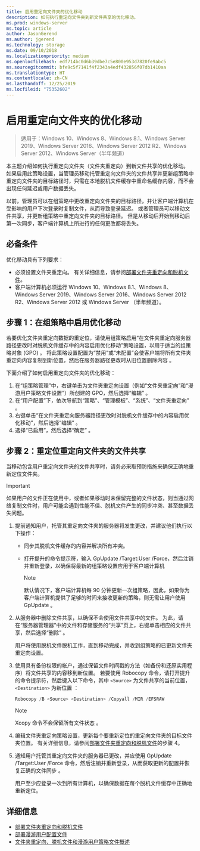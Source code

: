 ```yaml
---
title: 启用重定向文件夹的优化移动
description: 如何执行重定向文件夹到新文件共享的优化移动。
ms.prod: windows-server
ms.topic: article
author: JasonGerend
ms.author: jgerend
ms.technology: storage
ms.date: 09/10/2018
ms.localizationpriority: medium
ms.openlocfilehash: edf714bc0d6b39dbe7c5e800e953d7820fe9abc5
ms.sourcegitcommit: bfe9c5f7141f4f2343a4edf432856f07db1410aa
ms.translationtype: HT
ms.contentlocale: zh-CN
ms.lasthandoff: 12/25/2019
ms.locfileid: "75352602"
---
```

# <a name="enable-optimized-moves-of-redirected-folders"></a>启用重定向文件夹的优化移动

>适用于：Windows 10、Windows 8、Windows 8.1、Windows Server 2019、Windows Server 2016、Windows Server 2012 R2、Windows Server 2012、Windows Server（半年频道）

本主题介绍如何执行重定向文件夹（文件夹重定向）到新文件共享的优化移动。 如果启用此策略设置，当管理员移动托管重定向文件夹的文件共享并更新组策略中重定向文件夹的目标路径时，只需在本地脱机文件缓存中重命名缓存内容，而不会出现任何延迟或用户数据丢失。

以前，管理员可以在组策略中更改重定向文件夹的目标路径，并让客户端计算机在受影响的用户下次登录时复制文件，从而导致登录延迟。 或者管理员可以移动文件共享，并更新组策略中重定向文件夹的目标路径。 但是从移动后开始到移动后第一次同步，客户端计算机上所进行的任何更改都将丢失。

## <a name="prerequisites"></a>必备条件

优化移动具有下列要求：

- 必须设置文件夹重定向。 有关详细信息，请参阅[部署文件夹重定向和脱机文件](deploy-folder-redirection.md)。
- 客户端计算机必须运行 Windows 10、Windows 8.1、Windows 8、Windows Server 2019、Windows Server 2016、Windows Server 2012 R2、Windows Server 2012 或 Windows Server （半年频道）。

## <a name="step-1-enable-optimized-move-in-group-policy"></a>步骤 1：在组策略中启用优化移动

若要优化文件夹重定向数据的重定位，请使用组策略启用“在文件夹重定向服务器路径更改时对脱机文件缓存中的内容启用优化移动”策略设置，以用于适当的组策略对象 (GPO)  。 将此策略设置配置为“禁用”或“未配置”会使客户端将所有文件夹重定向内容复制到新位置，然后在服务器路径更改时从旧位置删除内容   。

下面介绍了如何启用重定向文件夹的优化移动：

1. 在“组策略管理”中，右键单击为文件夹重定向设置（例如“文件夹重定向”和“漫游用户策略文件设置”）所创建的 GPO，然后选择“编辑”   。
2. 在“用户配置”下，依次导航到“策略”、“管理模板”、“系统”、“文件夹重定向”      。
3. 右键单击“在文件夹重定向服务器路径更改时对脱机文件缓存中的内容启用优化移动”，然后选择“编辑”   。
4. 选择“已启用”，然后选择“确定”   。

## <a name="step-2-relocate-the-file-share-for-redirected-folders"></a>步骤 2：重定位重定向文件夹的文件共享

当移动包含用户重定向文件夹的文件共享时，请务必采取预防措施来确保正确地重新定位文件夹。

>[!IMPORTANT]
>如果用户的文件正在使用中，或者如果移动时未保留完整的文件状态，则当通过网络复制文件时，用户可能会遇到性能不佳、脱机文件产生的同步冲突、甚至数据丢失问题。

1. 提前通知用户，托管其重定向文件夹的服务器将发生更改，并建议他们执行以下操作：

      - 同步其脱机文件缓存的内容并解决所有冲突。
      - 打开提升的命令提示符，输入 GpUpdate /Target:User /Force，然后注销并重新登录，以确保将最新的组策略设置应用于客户端计算机 

        >[!NOTE]
        >默认情况下，客户端计算机每 90 分钟更新一次组策略，因此，如果你为客户端计算机提供了足够的时间来接收更新的策略，则无需让用户使用 GpUpdate  。
2. 从服务器中删除文件共享，以确保不会使用文件共享中的文件。 为此，请在“服务器管理器”中的文件和存储服务的“共享”页上，右键单击相应的文件共享，然后选择“删除”   。

    用户将使用脱机文件脱机工作，直到移动完成，并收到组策略的已更新文件夹重定向设置。

3. 使用具有备份权限的帐户，通过保留文件时间戳的方法（如备份和还原实用程序）将文件共享的内容移到新位置。 若要使用 Robocopy 命令，请打开提升的命令提示符，然后键入以下命令，其中 ```<Source>``` 为文件共享的当前位置，```<Destination>``` 为新位置  ：

    ```PowerShell
    Robocopy /B <Source> <Destination> /Copyall /MIR /EFSRAW
    ```

    >[!NOTE]
    >Xcopy 命令不会保留所有文件状态  。
4. 编辑文件夹重定向策略设置，更新每个要重新定位的重定向文件夹的目标文件夹位置。 有关详细信息，请参阅[部署文件夹重定向和脱机文件](deploy-folder-redirection.md)的步骤 4。
5. 通知用户托管其重定向文件夹的服务器已更改，并应使用 GpUpdate /Target:User /Force 命令，然后注销并重新登录，从而获取更新的配置并恢复正确的文件同步  。

    用户至少应登录一次到所有计算机，以确保数据在每个脱机文件缓存中正确地重新定位。

## <a name="more-information"></a>详细信息

* [部署文件夹重定向和脱机文件](deploy-folder-redirection.md)
* [部署漫游用户配置文件](deploy-roaming-user-profiles.md)
* [文件夹重定向、脱机文件和漫游用户策略文件概述](folder-redirection-rup-overview.md)